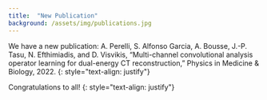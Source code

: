 ```yaml
---
title:  "New Publication"
background: /assets/img/publications.jpg
---
```

We have a new publication: A. Perelli, S. Alfonso Garcia, A. Bousse, J.-P. Tasu, N. Efthimiadis, and D. Visvikis, “Multi-channel convolutional analysis operator learning for dual-energy CT reconstruction,” Physics in Medicine & Biology, 2022.
{: style="text-align: justify"}

Congratulations to all!
{: style="text-align: justify"}